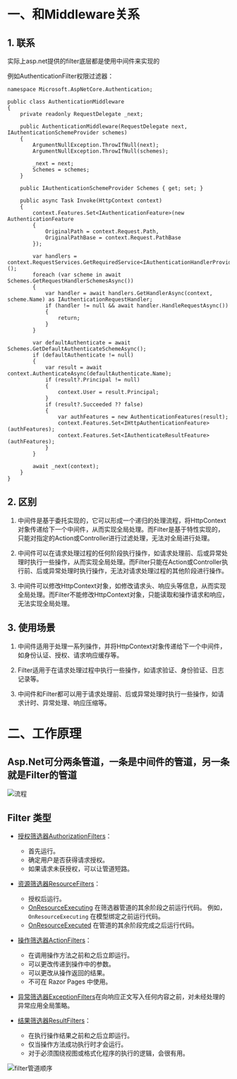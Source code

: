 # 一、和Middleware关系
## 1. 联系
实际上asp.net提供的filter底层都是使用中间件来实现的

例如AuthenticationFilter权限过滤器：
```
namespace Microsoft.AspNetCore.Authentication;

public class AuthenticationMiddleware
{
    private readonly RequestDelegate _next;

    public AuthenticationMiddleware(RequestDelegate next, IAuthenticationSchemeProvider schemes)
    {
        ArgumentNullException.ThrowIfNull(next);
        ArgumentNullException.ThrowIfNull(schemes);

        _next = next;
        Schemes = schemes;
    }

    public IAuthenticationSchemeProvider Schemes { get; set; }

    public async Task Invoke(HttpContext context)
    {
        context.Features.Set<IAuthenticationFeature>(new AuthenticationFeature
        {
            OriginalPath = context.Request.Path,
            OriginalPathBase = context.Request.PathBase
        });

        var handlers = context.RequestServices.GetRequiredService<IAuthenticationHandlerProvider>();
        foreach (var scheme in await Schemes.GetRequestHandlerSchemesAsync())
        {
            var handler = await handlers.GetHandlerAsync(context, scheme.Name) as IAuthenticationRequestHandler;
            if (handler != null && await handler.HandleRequestAsync())
            {
                return;
            }
        }

        var defaultAuthenticate = await Schemes.GetDefaultAuthenticateSchemeAsync();
        if (defaultAuthenticate != null)
        {
            var result = await context.AuthenticateAsync(defaultAuthenticate.Name);
            if (result?.Principal != null)
            {
                context.User = result.Principal;
            }
            if (result?.Succeeded ?? false)
            {
                var authFeatures = new AuthenticationFeatures(result);
                context.Features.Set<IHttpAuthenticationFeature>(authFeatures);
                context.Features.Set<IAuthenticateResultFeature>(authFeatures);
            }
        }

        await _next(context);
    }
}

```
## 2. 区别
1. 中间件是基于委托实现的，它可以形成一个递归的处理流程，将HttpContext对象传递给下一个中间件，从而实现全局处理。而Filter是基于特性实现的，只能对指定的Action或Controller进行过滤处理，无法对全局进行处理。

2. 中间件可以在请求处理过程的任何阶段执行操作，如请求处理前、后或异常处理时执行一些操作，从而实现全局处理。而Filter只能在Action或Controller执行前、后或异常处理时执行操作，无法对请求处理过程的其他阶段进行操作。

3. 中间件可以修改HttpContext对象，如修改请求头、响应头等信息，从而实现全局处理。而Filter不能修改HttpContext对象，只能读取和操作请求和响应，无法实现全局处理。
## 3. 使用场景
1. 中间件适用于处理一系列操作，并将HttpContext对象传递给下一个中间件，如身份认证、授权、请求响应缓存等。

2. Filter适用于在请求处理过程中执行一些操作，如请求验证、身份验证、日志记录等。

3. 中间件和Filter都可以用于请求处理前、后或异常处理时执行一些操作，如请求计时、异常处理、响应压缩等。
# 二、工作原理
## Asp.Net可分两条管道，一条是中间件的管道，另一条就是Filter的管道
![流程](https://upload-images.jianshu.io/upload_images/20387877-5d3127d7494fa3c5.png?imageMogr2/auto-orient/strip%7CimageView2/2/w/1240)

## Filter 类型
*   [授权筛选器AuthorizationFilters](https://learn.microsoft.com/zh-cn/aspnet/core/mvc/controllers/filters?view=aspnetcore-6.0#authorization-filters)：

    *   首先运行。
    *   确定用户是否获得请求授权。
    *   如果请求未获授权，可以让管道短路。

*   [资源筛选器ResourceFilters](https://learn.microsoft.com/zh-cn/aspnet/core/mvc/controllers/filters?view=aspnetcore-6.0#resource-filters)：

    *   授权后运行。
    *   [OnResourceExecuting](https://learn.microsoft.com/zh-cn/dotnet/api/microsoft.aspnetcore.mvc.filters.iresourcefilter.onresourceexecuting) 在筛选器管道的其余阶段之前运行代码。 例如，`OnResourceExecuting` 在模型绑定之前运行代码。
    *   [OnResourceExecuted](https://learn.microsoft.com/zh-cn/dotnet/api/microsoft.aspnetcore.mvc.filters.iresourcefilter.onresourceexecuted) 在管道的其余阶段完成之后运行代码。

*   [操作筛选器ActionFilters](https://learn.microsoft.com/zh-cn/aspnet/core/mvc/controllers/filters?view=aspnetcore-6.0#action-filters)：

    *   在调用操作方法之前和之后立即运行。
    *   可以更改传递到操作中的参数。
    *   可以更改从操作返回的结果。
    *   不可在 Razor Pages 中使用。

*   [异常筛选器ExceptionFilters](https://learn.microsoft.com/zh-cn/aspnet/core/mvc/controllers/filters?view=aspnetcore-6.0#exception-filters)在向响应正文写入任何内容之前，对未经处理的异常应用全局策略。

*   [结果筛选器ResultFilters](https://learn.microsoft.com/zh-cn/aspnet/core/mvc/controllers/filters?view=aspnetcore-6.0#result-filters)：

    *   在执行操作结果之前和之后立即运行。
    *   仅当操作方法成功执行时才会运行。
    *   对于必须围绕视图或格式化程序的执行的逻辑，会很有用。

![filter管道顺序](https://upload-images.jianshu.io/upload_images/20387877-42f9e3917d3f81a0.png?imageMogr2/auto-orient/strip%7CimageView2/2/w/1240)
